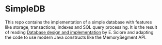 # SimpleDB
This repo contains the implementation of a simple database with features like storage, transactions, indexes and SQL query processing. 
It is the result of reading [Database design and implementation](https://www.amazon.co.uk/Database-Design-Implementation-Data-Centric-Applications/dp/3030338355/) by E. Sciore and adapting the code to use modern Java constructs like the MemorySegment API.
